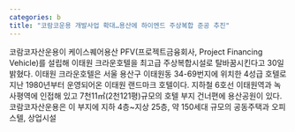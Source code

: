 ```yaml
---
categories: b
title: "코람코운용 개발사업 확대…용산에 하이엔드 주상복합 준공 추진"
---
```

코람코자산운용이 케이스퀘어용산 PFV(프로젝트금융회사, Project Financing Vehicle)를 설립해 이태원 크라운호텔을 최고급 주상복합시설로 탈바꿈시킨다고 30일 밝혔다. 이태원 크라운호텔은 서울 용산구 이태원동 34-69번지에 위치한 4성급 호텔로 지난 1980년부터 운영되어온 이태원 랜드마크 호텔이다. 지하철 6호선 이태원역과 녹사평역에 인접해 있고 7천11㎡(2천121평)규모의 호텔 부지 건너편에 용산공원이 있다.코람코자산운용은 이 부지에 지하 4층~지상 25층, 약 150세대 규모의 공동주택과 오피스텔, 상업시설